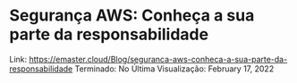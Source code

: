 # Segurança AWS: Conheça a sua parte da responsabilidade

Link: https://emaster.cloud/Blog/seguranca-aws-conheca-a-sua-parte-da-responsabilidade
Terminado: No
Última Visualização: February 17, 2022